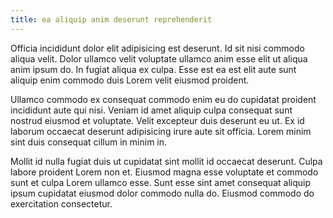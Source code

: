 ```yaml
---
title: ea aliquip anim deserunt reprehenderit
---
```


Officia incididunt dolor elit adipisicing est deserunt. Id sit nisi commodo aliqua velit. Dolor ullamco velit voluptate ullamco anim esse elit ut aliqua anim ipsum do. In fugiat aliqua ex culpa. Esse est ea est elit aute sunt aliquip enim commodo duis Lorem velit eiusmod proident.

Ullamco commodo ex consequat commodo enim eu do cupidatat proident incididunt aute qui nisi. Veniam id amet aliquip culpa consequat sunt nostrud eiusmod et voluptate. Velit excepteur duis deserunt eu ut. Ex id laborum occaecat deserunt adipisicing irure aute sit officia. Lorem minim sint duis consequat cillum in minim in.

Mollit id nulla fugiat duis ut cupidatat sint mollit id occaecat deserunt. Culpa labore proident Lorem non et. Eiusmod magna esse voluptate et commodo sunt et culpa Lorem ullamco esse. Sunt esse sint amet consequat aliquip ipsum cupidatat eiusmod dolor commodo nulla do. Eiusmod commodo do exercitation consectetur.